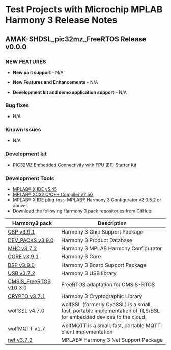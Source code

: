# Test Projects with Microchip MPLAB Harmony 3 Release Notes
## AMAK-SHDSL_pic32mz_FreeRTOS Release v0.0.0
### NEW FEATURES
- **New part support** - N/A

- **New Features and Enhancements** - N/A

- **Development kit and demo application support** - N/A

### Bug fixes
-   N/A

### Known Issues
-   N/A

### Development kit

-   [PIC32MZ Embedded Connectivity with FPU (EF) Starter Kit](https://www.microchip.com/DevelopmentTools/ProductDetails/dm320007)

### Development Tools

-   [MPLAB® X IDE v5.45](https://www.microchip.com/mplab/mplab-x-ide)
-   [MPLAB® XC32 C/C++ Compiler v2.50](https://www.microchip.com/mplab/compilers)
-   MPLAB® X IDE plug-ins:- MPLAB® Harmony 3 Configurator v2.0.5.2 or above
-   Download the following Harmony 3 pack repositories from GitHub:

| Harmony3 pack | Description |
| --- | --- |
| [CSP v3.9.1](https://github.com/Microchip-MPLAB-Harmony/csp.git)  | Harmony 3 Chip Support Package |
| [DEV_PACKS v3.9.0](https://github.com/Microchip-MPLAB-Harmony/dev_packs.git)  | Harmony 3 Product Database |
| [MHC v3.7.2](https://github.com/Microchip-MPLAB-Harmony/mhc.git)  | Harmony 3 MPLAB Harmony Configurator |
| [CORE v3.9.1](https://github.com/Microchip-MPLAB-Harmony/core.git)  | Harmony 3 Core  |
| [BSP v3.9.0](https://github.com/Microchip-MPLAB-Harmony/bsp.git)  | Harmony 3 Board Support Package  |
| [USB v3.7.2](https://github.com/Microchip-MPLAB-Harmony/usb.git)  |  Harmony 3 USB library |
| [CMSIS_FreeRTOS v10.3.0](https://github.com/Microchip-MPLAB-Harmony/CMSIS-FreeRTOS.git)  | FreeRTOS adaptation for CMSIS-RTOS |
| [CRYPTO v3.7.1](https://github.com/Microchip-MPLAB-Harmony/crypto.git)  | Harmony 3 Cryptographic Library |
| [wolfSSL v4.7.0](https://github.com/Microchip-MPLAB-Harmony/wolfssl.git)  | wolfSSL (formerly CyaSSL) is a small, fast, portable implementation of TLS/SSL for embedded devices to the cloud |
| [wolfMQTT v1.7](https://github.com/Microchip-MPLAB-Harmony/wolfMQTT.git)  | wolfMQTT is a small, fast, portable MQTT client implementation |
| [net v3.7.2]( https://github.com/Microchip-MPLAB-Harmony/net.git)  | MPLAB® Harmony 3 Net Support Package |

